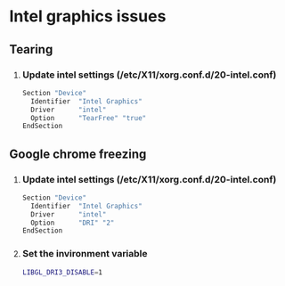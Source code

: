 # Intel graphics issues

## Tearing 
1. ### Update intel settings (/etc/X11/xorg.conf.d/20-intel.conf)
    ``` sh
    Section "Device"
      Identifier  "Intel Graphics"
      Driver      "intel"
      Option      "TearFree" "true"
    EndSection
    ```

## Google chrome freezing
1. ### Update intel settings (/etc/X11/xorg.conf.d/20-intel.conf)
    ``` sh
    Section "Device"
      Identifier  "Intel Graphics"
      Driver      "intel"
      Option      "DRI" "2"
    EndSection
    ```
2. ### Set the invironment variable
    ``` sh
    LIBGL_DRI3_DISABLE=1
    ```
